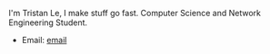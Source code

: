 I'm Tristan Le, I make stuff go fast.
Computer Science and Network Engineering Student.
- Email: [email](tris.enterprise8@gmail.com)


